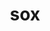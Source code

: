 ---
title: "sox"
layout: cache
categories: [package, develop]
meta: {"versions": ["14.4.2"], "compilers": ["apple-clang@=15.0.0", "gcc@=11.3.0"], "oss": ["ubuntu22.04", "ventura"], "platforms": ["darwin", "linux"], "targets": ["aarch64", "x86_64_v3"], "stacks": ["ml-darwin-aarch64-mps", "ml-linux-x86_64-cpu", "ml-linux-x86_64-cuda", "root"], "num_specs": 2, "num_specs_by_stack": {"ml-darwin-aarch64-mps": 1, "root": 2, "ml-linux-x86_64-cuda": 1, "ml-linux-x86_64-cpu": 1}}
spec_details: [{"hash": "7vfmu4gftc6rpgpk4zl47dklqwql4cyb", "compiler": "apple-clang@=15.0.0", "versions": ["14.4.2"], "os": "ventura", "platform": "darwin", "target": "aarch64", "variants": ["build_system=autotools", "~mp3"], "stacks": ["ml-darwin-aarch64-mps", "root"], "size": "-", "tarball": "https://binaries.spack.io/develop/build_cache/darwin-ventura-aarch64/apple-clang-15.0.0/sox-14.4.2/darwin-ventura-aarch64-apple-clang-15.0.0-sox-14.4.2-7vfmu4gftc6rpgpk4zl47dklqwql4cyb.spack"}, {"hash": "rbht44wqpx2w3or7uxmw7k4baeaol4au", "compiler": "gcc@=11.3.0", "versions": ["14.4.2"], "os": "ubuntu22.04", "platform": "linux", "target": "x86_64_v3", "variants": ["build_system=autotools", "~mp3"], "stacks": ["ml-linux-x86_64-cuda", "ml-linux-x86_64-cpu", "root"], "size": "-", "tarball": "https://binaries.spack.io/develop/build_cache/linux-ubuntu22.04-x86_64_v3/gcc-11.3.0/sox-14.4.2/linux-ubuntu22.04-x86_64_v3-gcc-11.3.0-sox-14.4.2-rbht44wqpx2w3or7uxmw7k4baeaol4au.spack"}]
---